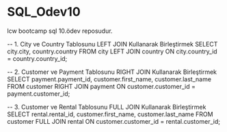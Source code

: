 # SQL_Odev10
lcw bootcamp sql 10.ödev reposudur.

-- 1. City ve Country Tablosunu LEFT JOIN Kullanarak Birleştirmek
SELECT city.city, country.country
FROM city
LEFT JOIN country ON city.country_id = country.country_id;

-- 2. Customer ve Payment Tablosunu RIGHT JOIN Kullanarak Birleştirmek
SELECT payment.payment_id, customer.first_name, customer.last_name
FROM customer
RIGHT JOIN payment ON customer.customer_id = payment.customer_id;

-- 3. Customer ve Rental Tablosunu FULL JOIN Kullanarak Birleştirmek
SELECT rental.rental_id, customer.first_name, customer.last_name
FROM customer
FULL JOIN rental ON customer.customer_id = rental.customer_id;
